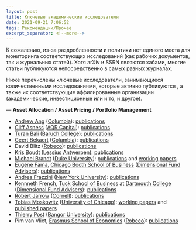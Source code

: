 ```yaml
---
layout: post
title: Ключевые академические исследователи
date: 2021-09-21 7:06:52
tags: Рекомендации/Прочее
excerpt_separator: <!--more-->
---
```

К сожалению, из-за раздробленности и политики нет единого места для мониторинга соответствующих исследований
(как рабочих документов, так и журнальных статей). Хотя arXiv и SSRN являются хабами, многие статьи публикуются непосредственно в самых разных журналах.

Ниже перечислены ключевые исследователи, занимающиеся количественными исследованиями, которые активно публикуются ,
а также их соответствующие аффилированные организации (академические, инвестиционные или и то, и другое).
<!--more-->



<p>&mdash; <strong>Asset Allocation / Asset Pricing / Portfolio Management</strong> </p>
<ul>
<li><a href="http://www.columbia.edu/~aa610/">Andrew Ang</a> (<a href="http://www.cfm.fr">Columbia</a>): <a href="http://papers.ssrn.com/sol3/cf_dev/AbsByAuth.cfm?per_id=94010">publications</a></li>
<li><a href="http://www.aqrcapital.com/cliff.htm">Cliff Asness</a> (<a href="http://aqr.com/">AQR Capital</a>): <a href="http://papers.ssrn.com/sol3/cf_dev/AbsByAuth.cfm?per_id=77768">publications</a></li>
<li><a href="http://faculty.baruch.cuny.edu/tbali/">Turan Bali</a> (<a href="http://www.baruch.cuny.edu/">Baruch College</a>): <a href="http://papers.ssrn.com/sol3/cf_dev/AbsByAuth.cfm?per_id=235620">publications</a></li>
<li><a href="http://www0.gsb.columbia.edu/faculty/gbekaert/">Geert Bekaert</a> (<a href="http://www.cfm.fr">Columbia</a>): <a href="http://www0.gsb.columbia.edu/faculty/gbekaert/research.html">publications</a></li>
<li>David Blitz (<a href="http://www.robeco.com">Robeco</a>): <a href="http://papers.ssrn.com/sol3/cf_dev/AbsByAuth.cfm?per_id=113731">publications</a></li>
<li><a href="http://www.econ.kuleuven.be/public/n06054/">Kris Boudt</a> (<a href="http://www.lessius.eu/english/">Lessius Antwerpen</a>): <a href="http://www.econ.kuleuven.be/public/n06054/">publications</a></li>
<li><a href="http://www.duke.edu/~mbrandt/">Michael Brandt</a> (<a href="http://www.duke.edu">Duke University</a>): <a href="http://www.duke.edu/~mbrandt/publications.html">publications</a> and <a href="http://www.duke.edu/~mbrandt/working.html">working papers</a></li>
<li><a href="http://www.chicagobooth.edu/faculty/bio.aspx?person_id=12824813568">Eugene Fama</a>, <a href="http://www.chicagobooth.edu">Chicago Booth School of Business</a> (<a href="http://www.dfaus.com/">Dimensional Fund Advisers</a>): <a href="http://papers.ssrn.com/sol3/cf_dev/AbsByAuth.cfm?per_id=998">publications</a></li>
<li><a href="http://www.econ.yale.edu/~af227/">Andrea Frazzini</a> (<a href="http://www.stern.nyu.edu/">New York University</a>): <a href="http://www.econ.yale.edu/~af227/">publications</a></li>
<li><a href="http://mba.tuck.dartmouth.edu/pages/faculty/ken.french/index.html">Kennneth French</a>, <a href="http://www.tuck.dartmouth.edu/">Tuck School of Business</a> at <a href="http://www.dartmouth.edu/">Dartmouth College</a> (<a href="http://www.dfaus.com/">Dimensional Fund Advisers</a>): <a href="http://papers.ssrn.com/sol3/cf_dev/AbsByAuth.cfm?per_id=1455">publications</a></li>
<li><a href="http://www.johnson.cornell.edu/Faculty-And-Research/Profile.aspx?id=raj15">Robert Jarrow</a> (<a href="http://www.johnson.cornell.edu">Cornell</a>): <a href="http://www.johnson.cornell.edu/Faculty-And-Research/Profile.aspx?id=raj15">publications</a></li>
<li><a href="http://faculty.chicagobooth.edu/tobias.moskowitz/index.html">Tobias Moskowitz</a> (<a href="http://www.chicagobooth.edu">University of Chicago</a>): <a href="http://faculty.chicagobooth.edu/tobias.moskowitz/research/papers.html">working papers</a> and <a href="http://faculty.chicagobooth.edu/tobias.moskowitz/research/index.html">published papers</a></li>
<li><a href="http://www.bangor.ac.uk/business/staff/theirry_post.php.en">Thierry Post</a> (<a href="http://www.bangor.ac.uk/">Bangor University</a>): <a href="http://www.bangor.ac.uk/business/staff/theirry_post.php.en">publications</a></li>
<li>Pim van Vliet, <a href="http://www.eur.nl/ese">Erasmus School of Economics</a> (<a href="http://www.robeco.com">Robeco</a>): <a href="http://papers.ssrn.com/sol3/cf_dev/AbsByAuth.cfm?per_id=296465">publications</a></li>
</ul>

  
